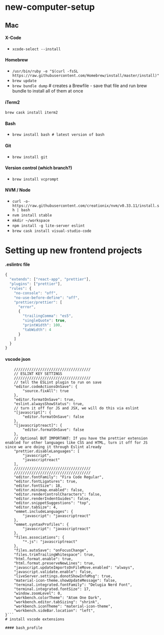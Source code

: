 # new-computer-setup

## Mac

#### X-Code
- `xcode-select --install`

#### Homebrew
- `/usr/bin/ruby -e "$(curl -fsSL https://raw.githubusercontent.com/Homebrew/install/master/install)"`
- `brew update`
- `brew bundle dump` # creates a Brewfile  - save that file and run brew bundle to install all of them at once

#### iTerm2
`brew cask install iterm2`

#### Bash
- `brew install bash # latest version of bash`

#### Git
- `brew install git`

#### Version control (which branch?)
- `brew install vcprompt`

#### NVM / Node
- `curl -o- https://raw.githubusercontent.com/creationix/nvm/v0.33.11/install.sh | bash`
- `nvm install stable`
- `mkdir ~/workspace`
- `npm install -g lite-server eslint`
- `brew cask install visual-studio-code`

# Setting up new frontend projects
#### .eslintrc file
```javascript
{
  "extends": ["react-app", "prettier"],
  "plugins": ["prettier"],
  "rules": {
    "no-console": "off",
    "no-use-before-define": "off",
    "prettier/prettier": [
      "error",
      {
        "trailingComma": "es5",
        "singleQuote": true,
        "printWidth": 100,
        "tabWidth": 4
      }
    ]
  }
}
```
#### vscode json
```json{
    ///////////////////////////////////
    // ESLINT KEY SETTINGS
    ///////////////////////////////////
    // tell the ESLint plugin to run on save
    "editor.codeActionsOnSave": {
        "source.fixAll": true
    },
    "editor.formatOnSave": true,
    "eslint.alwaysShowStatus": true,
    // turn it off for JS and JSX, we will do this via eslint
    "[javascript]": {
        "editor.formatOnSave": false
    },
    "[javascriptreact]": {
        "editor.formatOnSave": false
    },
    // Optional BUT IMPORTANT: If you have the prettier extension enabled for other languages like CSS and HTML, turn it off for JS since we are doing it through Eslint already
    "prettier.disableLanguages": [
        "javascript",
        "javascriptreact"
    ],
    ///////////////////////////////////
    ///////////////////////////////////
    "editor.fontFamily": "Fira Code Regular",
    "editor.fontLigatures": true,
    "editor.fontSize": 18,
    "editor.minimap.enabled": false,
    "editor.renderControlCharacters": false,
    "editor.renderIndentGuides": false,
    "editor.snippetSuggestions": "top",
    "editor.tabSize": 4,
    "emmet.includeLanguages": {
        "javascript": "javascriptreact"
    },
    "emmet.syntaxProfiles": {
        "javascript": "javascriptreact"
    },
    "files.associations": {
        "*.js": "javascriptreact"
    },
    "files.autoSave": "onFocusChange",
    "files.trimTrailingWhitespace": true,
    "html.format.enable": true,
    "html.format.preserveNewLines": true,
    "javascript.updateImportsOnFileMove.enabled": "always",
    "javascript.validate.enable": false,
    "liveServer.settings.donotShowInfoMsg": true,
    "material-icon-theme.showUpdateMessage": false,
    "terminal.integrated.fontFamily": "Delugia Nerd Font",
    "terminal.integrated.fontSize": 17,
    "window.zoomLevel": 0,
    "workbench.colorTheme": "Atom One Dark",
    "workbench.editor.tabSizing": "shrink",
    "workbench.iconTheme": "material-icon-theme",
    "workbench.sideBar.location": "left",
}```
# install vscode extensions

#### bash_profile
